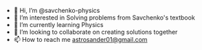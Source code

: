 - 👋 Hi, I’m @savchenko-physics
- 👀 I’m interested in Solving problems from Savchenko's textbook
- 🌱 I’m currently learning Physics
- 💞️ I’m looking to collaborate on creating solutions together
- 📫 How to reach me astrosander01@gmail.com

<!---
savchenko-physics/savchenko-physics is a ✨ special ✨ repository because its `README.md` (this file) appears on your GitHub profile.
You can click the Preview link to take a look at your changes.
--->
